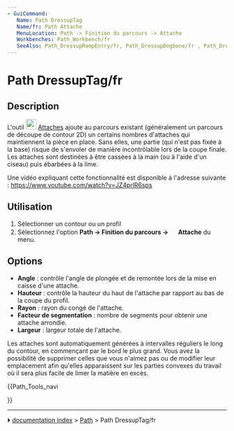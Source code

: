 ```yaml
---
- GuiCommand:
   Name: Path DressupTag
   Name/fr: Path Attache
   MenuLocation: Path -> Finition du parcours -> Attache
   Workbenches: Path_Workbench/fr
   SeeAlso: Path_DressupRampEntry/fr, Path_DressupDogbone/fr , Path_DressupDragKnife/fr
---
```


# Path DressupTag/fr

## Description

L\'outil <img alt="" src=images/Path_DressupTag.svg  style="width:24px;"> [Attaches](Path_DressupTag/fr.md) ajoute au parcours existant (généralement un parcours de découpe de contour 2D) un certains nombres d\'attaches qui maintiennent la pièce en place. Sans elles, une partie (qui n\'est pas fixée à la base) risque de s\'envoler de manière incontrôlable lors de la coupe finale. Les attaches sont destinées à être cassées à la main (ou à l'aide d'un ciseau) puis ébarbées à la lime.

Une vidéo expliquant cette fonctionnalité est disponible à l\'adresse suivante : <https://www.youtube.com/watch?v=JZ4prlR6sps>



## Utilisation

1.  Sélectionner un contour ou un profil
2.  Sélectionnez l\'option **Path → Finition du parcours → <img src="images/Path_DressupTag.svg" width=16px> Attache** du menu.

## Options

-   **Angle** : contrôle l\'angle de plongée et de remontée lors de la mise en caisse d\'une attache.
-   **Hauteur** : contrôle la hauteur du haut de l\'attache par rapport au bas de la coupe du profil.
-   **Rayon** : rayon du congé de l\'attache.
-   **Facteur de segmentation** : nombre de segments pour obtenir une attache arrondie.
-   **Largeur** : largeur totale de l\'attache.

Les attaches sont automatiquement générées à intervalles réguliers le long du contour, en commençant par le bord le plus grand. Vous avez la possibilité de supprimer celles que vous n\'aimez pas ou de modifier leur emplacement afin qu\'elles apparaissent sur les parties convexes du travail où il sera plus facile de limer la matière en excès.





{{Path_Tools_navi

}}



---
⏵ [documentation index](../README.md) > [Path](Path_Workbench.md) > Path DressupTag/fr
